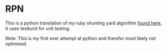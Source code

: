 # RPN

This is a python translation of my ruby shunting yard algorithm [found here.](https://github.com/JonnyPickard/infix-to-postfix-ruby)
It uses testtunit for unit testing.

Note: This is my first ever attempt at python and therefor most likely not optimised. 
